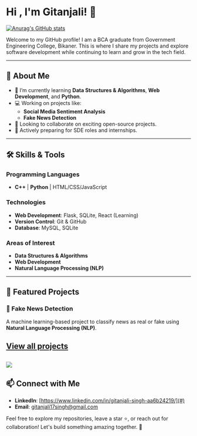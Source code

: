# Hi , I'm Gitanjali! 👋

[![Anurag's GitHub stats](https://github-readme-stats.vercel.app/api?username=Gitanjali2809&show_icons=true&theme=holi)](https://github.com/Gitanjali2809/github-readme-stats)

Welcome to my GitHub profile! I am a BCA graduate from Government Engineering College, Bikaner.  This is where I share my projects and explore software development while continuing to learn and grow in the tech field.

---

## 🚀 About Me
- 🌱 I’m currently learning **Data Structures & Algorithms**, **Web Development**, and **Python**.
- 💻 Working on projects like:
  - **Social Media Sentiment Analysis**
  - **Fake News Detection**
- 🤝 Looking to collaborate on exciting open-source projects.
- 📝 Actively preparing for SDE roles and internships.

---

## 🛠️ Skills & Tools

### Programming Languages
- **C++** | **Python** | HTML/CSS/JavaScript

### Technologies
- **Web Development**: Flask, SQLite, React (Learning)
- **Version Control**: Git & GitHub
- **Database**: MySQL, SQLite

### Areas of Interest
- **Data Structures & Algorithms**
- **Web Development**
- **Natural Language Processing (NLP)**

---

## 🌟 Featured Projects

### 📰 Fake News Detection
A machine learning-based project to classify news as real or fake using **Natural Language Processing (NLP)**.

[View all projects](#)
---
![](https://leetcard.jacoblin.cool/Yuu2809?theme=unicorn)
---

## 📫 Connect with Me
- **LinkedIn**: [https://www.linkedin.com/in/gitanjali-singh-aa6b24219/](#)
- **Email**: gitanjali17singh@gmail.com

Feel free to explore my repositories, leave a star ⭐, or reach out for collaboration! Let's build something amazing together. 🚀
